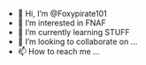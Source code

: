- 👋 Hi, I’m @Foxypirate101
- 👀 I’m interested in FNAF
- 🌱 I’m currently learning STUFF
- 💞️ I’m looking to collaborate on ...
- 📫 How to reach me ...

<!---
Foxypirate101/Foxypirate101 is a ✨ special ✨ repository because its `README.md` (this file) appears on your GitHub profile.
You can click the Preview link to take a look at your changes.
--->
